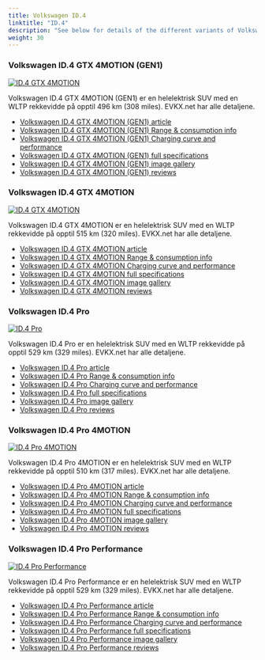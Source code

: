 ```yaml
---
title: Volkswagen ID.4
linktitle: "ID.4"
description: "See below for details of the different variants of Volkswagen ID.4"
weight: 30
---
```

### Volkswagen ID.4 GTX 4MOTION (GEN1)

<a href="/models/volkswagen/id.4/id.4_gtx_4motion_gen1/"><img src="https://media.evkx.net/multimedia/models/volkswagen/id.4/id.4_gtx_4motion_gen1/main_1_st.jpg" class="img-fluid" alt="ID.4 GTX 4MOTION" ></a>

Volkswagen ID.4 GTX 4MOTION (GEN1) er en helelektrisk SUV med en WLTP rekkevidde på opptil 496 km (308 miles). EVKX.net har alle detaljene. 

- [Volkswagen ID.4 GTX 4MOTION (GEN1) article](/models/volkswagen/id.4/id.4_gtx_4motion_gen1/)
- [Volkswagen ID.4 GTX 4MOTION (GEN1) Range & consumption info](/models/volkswagen/id.4/id.4_gtx_4motion_gen1/rangeandconsumption)
- [Volkswagen ID.4 GTX 4MOTION (GEN1) Charging curve and performance](/models/volkswagen/id.4/id.4_gtx_4motion_gen1/chargingcurve)
- [Volkswagen ID.4 GTX 4MOTION (GEN1) full specifications](/models/volkswagen/id.4/id.4_gtx_4motion_gen1/specifications)
- [Volkswagen ID.4 GTX 4MOTION (GEN1) image gallery](/models/volkswagen/id.4/id.4_gtx_4motion_gen1/gallery)
- [Volkswagen ID.4 GTX 4MOTION (GEN1) reviews](/models/volkswagen/id.4/id.4_gtx_4motion_gen1/reviews)

### Volkswagen ID.4 GTX 4MOTION

<a href="/models/volkswagen/id.4/id.4_gtx_4motion/"><img src="https://media.evkx.net/multimedia/models/volkswagen/id.4/id.4_gtx_4motion/main_1_st.jpg" class="img-fluid" alt="ID.4 GTX 4MOTION" ></a>

Volkswagen ID.4 GTX 4MOTION er en helelektrisk SUV med en WLTP rekkevidde på opptil 515 km (320 miles). EVKX.net har alle detaljene. 

- [Volkswagen ID.4 GTX 4MOTION article](/models/volkswagen/id.4/id.4_gtx_4motion/)
- [Volkswagen ID.4 GTX 4MOTION Range & consumption info](/models/volkswagen/id.4/id.4_gtx_4motion/rangeandconsumption)
- [Volkswagen ID.4 GTX 4MOTION Charging curve and performance](/models/volkswagen/id.4/id.4_gtx_4motion/chargingcurve)
- [Volkswagen ID.4 GTX 4MOTION full specifications](/models/volkswagen/id.4/id.4_gtx_4motion/specifications)
- [Volkswagen ID.4 GTX 4MOTION image gallery](/models/volkswagen/id.4/id.4_gtx_4motion/gallery)
- [Volkswagen ID.4 GTX 4MOTION reviews](/models/volkswagen/id.4/id.4_gtx_4motion/reviews)

### Volkswagen ID.4 Pro

<a href="/models/volkswagen/id.4/id.4_pro/"><img src="https://media.evkx.net/multimedia/models/volkswagen/id.4/id.4_pro/main_1_st.jpg" class="img-fluid" alt="ID.4 Pro" ></a>

Volkswagen ID.4 Pro er en helelektrisk SUV med en WLTP rekkevidde på opptil 529 km (329 miles). EVKX.net har alle detaljene. 

- [Volkswagen ID.4 Pro article](/models/volkswagen/id.4/id.4_pro/)
- [Volkswagen ID.4 Pro Range & consumption info](/models/volkswagen/id.4/id.4_pro/rangeandconsumption)
- [Volkswagen ID.4 Pro Charging curve and performance](/models/volkswagen/id.4/id.4_pro/chargingcurve)
- [Volkswagen ID.4 Pro full specifications](/models/volkswagen/id.4/id.4_pro/specifications)
- [Volkswagen ID.4 Pro image gallery](/models/volkswagen/id.4/id.4_pro/gallery)
- [Volkswagen ID.4 Pro reviews](/models/volkswagen/id.4/id.4_pro/reviews)

### Volkswagen ID.4 Pro 4MOTION

<a href="/models/volkswagen/id.4/id.4_pro_4motion/"><img src="https://media.evkx.net/multimedia/models/volkswagen/id.4/id.4_pro_4motion/main_1_st.jpg" class="img-fluid" alt="ID.4 Pro 4MOTION" ></a>

Volkswagen ID.4 Pro 4MOTION er en helelektrisk SUV med en WLTP rekkevidde på opptil 510 km (317 miles). EVKX.net har alle detaljene. 

- [Volkswagen ID.4 Pro 4MOTION article](/models/volkswagen/id.4/id.4_pro_4motion/)
- [Volkswagen ID.4 Pro 4MOTION Range & consumption info](/models/volkswagen/id.4/id.4_pro_4motion/rangeandconsumption)
- [Volkswagen ID.4 Pro 4MOTION Charging curve and performance](/models/volkswagen/id.4/id.4_pro_4motion/chargingcurve)
- [Volkswagen ID.4 Pro 4MOTION full specifications](/models/volkswagen/id.4/id.4_pro_4motion/specifications)
- [Volkswagen ID.4 Pro 4MOTION image gallery](/models/volkswagen/id.4/id.4_pro_4motion/gallery)
- [Volkswagen ID.4 Pro 4MOTION reviews](/models/volkswagen/id.4/id.4_pro_4motion/reviews)

### Volkswagen ID.4 Pro Performance

<a href="/models/volkswagen/id.4/id.4_pro_performance/"><img src="https://media.evkx.net/multimedia/models/volkswagen/id.4/id.4_pro_performance/main_1_st.jpg" class="img-fluid" alt="ID.4 Pro Performance" ></a>

Volkswagen ID.4 Pro Performance er en helelektrisk SUV med en WLTP rekkevidde på opptil 529 km (329 miles). EVKX.net har alle detaljene. 

- [Volkswagen ID.4 Pro Performance article](/models/volkswagen/id.4/id.4_pro_performance/)
- [Volkswagen ID.4 Pro Performance Range & consumption info](/models/volkswagen/id.4/id.4_pro_performance/rangeandconsumption)
- [Volkswagen ID.4 Pro Performance Charging curve and performance](/models/volkswagen/id.4/id.4_pro_performance/chargingcurve)
- [Volkswagen ID.4 Pro Performance full specifications](/models/volkswagen/id.4/id.4_pro_performance/specifications)
- [Volkswagen ID.4 Pro Performance image gallery](/models/volkswagen/id.4/id.4_pro_performance/gallery)
- [Volkswagen ID.4 Pro Performance reviews](/models/volkswagen/id.4/id.4_pro_performance/reviews)

